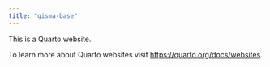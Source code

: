 ```yaml
---
title: "gisma-base"
---
```



This is a Quarto website.

To learn more about Quarto websites visit <https://quarto.org/docs/websites>.

